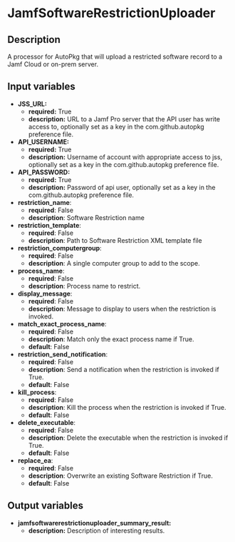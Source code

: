 # JamfSoftwareRestrictionUploader

## Description

A processor for AutoPkg that will upload a restricted software record to a Jamf Cloud or on-prem server.

## Input variables

- **JSS_URL:**
  - **required:** True
  - **description:** URL to a Jamf Pro server that the API user has write access to, optionally set as a key in the com.github.autopkg preference file.
- **API_USERNAME:**
  - **required:** True
  - **description:** Username of account with appropriate access to jss, optionally set as a key in the com.github.autopkg preference file.
- **API_PASSWORD:**
  - **required:** True
  - **description:** Password of api user, optionally set as a key in the com.github.autopkg preference file.
- **restriction_name**:
  - **required**: False
  - **description**: Software Restriction name
- **restriction_template**:
  - **required**: False
  - **description**: Path to Software Restriction XML template file
- **restriction_computergroup**:
  - **required**: False
  - **description**: A single computer group to add to the scope.
- **process_name**:
  - **required**: False
  - **description**: Process name to restrict.
- **display_message**:
  - **required**: False
  - **description**: Message to display to users when the restriction is invoked.
- **match_exact_process_name**:
  - **required**: False
  - **description**: Match only the exact process name if True.
  - **default**: False
- **restriction_send_notification**:
  - **required**: False
  - **description**: Send a notification when the restriction is invoked if True.
  - **default**: False
- **kill_process**:
  - **required**: False
  - **description**: Kill the process when the restriction is invoked if True.
  - **default**: False
- **delete_executable**:
  - **required**: False
  - **description**: Delete the executable when the restriction is invoked if True.
  - **default**: False
- **replace_ea**:
  - **required**: False
  - **description**: Overwrite an existing Software Restriction if True.
  - **default**: False

## Output variables

- **jamfsoftwarerestrictionuploader_summary_result:**
  - **description:** Description of interesting results.
